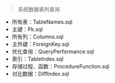 > 系统数据表列查询

- 所有表：TableNames.sql
- 主键：Pk.sql
- 所有列：Columns.sql
- 主外键：ForeignKey.sql
- 优化查询：QueryPerformance.sql
- 索引：TableIndex.sql
- 存储过程、函数：ProcedureFunction.sql
- 对比数据：DiffIndex.sql